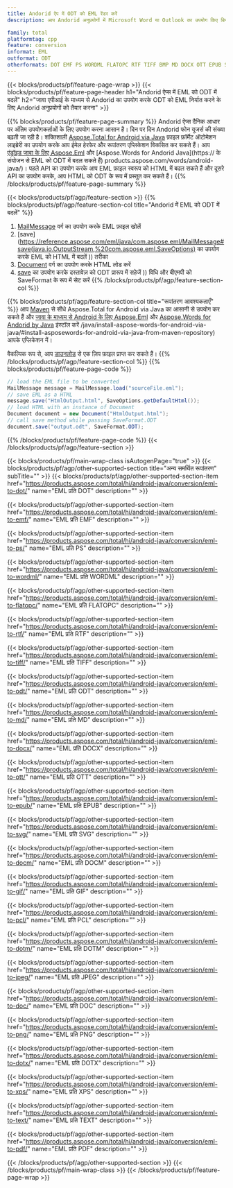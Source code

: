 ```yaml
---
title: Andorid ऐप में ODT को EML रेंडर करें
description: आप Andorid अनुप्रयोगों में Microsoft Word या Outlook का उपयोग किए बिना EML को ODT में निर्यात करें

family: total
platformtag: cpp
feature: conversion
informat: EML
outformat: ODT
otherformats: DOT EMF PS WORDML FLATOPC RTF TIFF BMP MD DOCX OTT EPUB SVG DOCM GIF PCL DOTM JPEG DOC PNG DOTX XPS TEXT PDF
---
```

{{< blocks/products/pf/feature-page-wrap >}}
{{< blocks/products/pf/feature-page-header h1="Andorid ऐप्स में EML को ODT में बदलें" h2="जावा एपीआई के माध्यम से Andorid का उपयोग करके ODT को EML निर्यात करने के लिए Andorid अनुप्रयोगों को तैयार करना" >}}

{{% blocks/products/pf/feature-page-summary %}}
Andorid ऐप्स दैनिक आधार पर अंतिम उपयोगकर्ताओं के लिए उपयोग करना आसान है। दिन पर दिन Andorid फोन यूजर्स की संख्या बढ़ती जा रही है। शक्तिशाली [Aspose.Total for Android via Java](https://products.aspose.com/total/android-java/) फ़ाइल फ़ॉर्मेट ऑटोमेशन लाइब्रेरी का उपयोग करके आप ईमेल हेरफेर और रूपांतरण एप्लिकेशन विकसित कर सकते हैं। आप [एंड्रॉइड जावा के लिए Aspose.Eml](https://products.aspose.com/eml/android-java/) और [Aspose.Words for Andorid Java](https:// के संयोजन से EML को ODT में बदल सकते हैं) products.aspose.com/words/android-java/)। पहले API का उपयोग करके आप EML फ़ाइल स्वरूप को HTML में बदल सकते हैं और दूसरे API का उपयोग करके, आप HTML को ODT के रूप में प्रस्तुत कर सकते हैं। 
{{% /blocks/products/pf/feature-page-summary  %}}

{{< blocks/products/pf/agp/feature-section >}}
{{% blocks/products/pf/agp/feature-section-col title="Andorid में EML को ODT में बदलें" %}}
1. [MailMessage](https://reference.aspose.com/eml/java/com.aspose.eml/mailmessage) वर्ग का उपयोग करके EML फ़ाइल खोलें
2. [save](https://reference.aspose.com/eml/java/com.aspose.eml/MailMessage#save(java.io.OutputStream,%20com.aspose.eml.SaveOptions) का उपयोग करके EML को HTML में बदलें )) तरीका
3. [Document](https://reference.aspose.com/words/java/com.aspose.words/Document) वर्ग का उपयोग करके HTML लोड करें
4. [save](https://reference.aspose.com/words/java/com.aspose.words/Document#save(java.lang.String,com.aspose.words.SaveOptions)) का उपयोग करके दस्तावेज़ को ODT प्रारूप में सहेजें )) विधि और बीएमपी को SaveFormat के रूप में सेट करें
{{% /blocks/products/pf/agp/feature-section-col %}}

{{% blocks/products/pf/agp/feature-section-col title="रूपांतरण आवश्यकताएँ" %}}
आप [Maven](https://repository.aspose.com/webapp/#/artifacts/browse/tree/General/repo/com/aspose/aspose-total) से सीधे Aspose.Total for Android via Java का आसानी से उपयोग कर सकते हैं और [जावा के माध्यम से Android के लिए Aspose.Eml](https://docs.aspose.com/eml/androidjava/installation/) और [Aspose.Words for Andorid by Java](https://docs.aspose.com/words) इंस्टॉल करें /java/install-aspose-words-for-android-via-java/#install-asposewords-for-android-via-java-from-maven-repository) आपके एप्लिकेशन में।

वैकल्पिक रूप से, आप [डाउनलोड](https://downloads.aspose.com/total/androidjava) से एक ज़िप फ़ाइल प्राप्त कर सकते हैं।
{{% /blocks/products/pf/agp/feature-section-col %}}
{{% blocks/products/pf/feature-page-code %}}
```cs
// load the EML file to be converted
MailMessage message = MailMessage.load("sourceFile.eml"); 
// save EML as a HTML 
message.save("HtmlOutput.html", SaveOptions.getDefaultHtml());
// load HTML with an instance of Document
Document document = new Document("HtmlOutput.html");
// call save method while passing SaveFormat.ODT
document.save("output.odt", SaveFormat.ODT); 
```

{{% /blocks/products/pf/feature-page-code %}}
{{< /blocks/products/pf/agp/feature-section >}}

{{< blocks/products/pf/main-wrap-class isAutogenPage="true" >}}
{{< blocks/products/pf/agp/other-supported-section title="अन्य समर्थित रूपांतरण" subTitle="" >}}
{{< blocks/products/pf/agp/other-supported-section-item href="https://products.aspose.com/total/hi/android-java/conversion/eml-to-dot/" name="EML प्रति DOT" description="" >}}

{{< blocks/products/pf/agp/other-supported-section-item href="https://products.aspose.com/total/hi/android-java/conversion/eml-to-emf/" name="EML प्रति EMF" description="" >}}

{{< blocks/products/pf/agp/other-supported-section-item href="https://products.aspose.com/total/hi/android-java/conversion/eml-to-ps/" name="EML प्रति PS" description="" >}}

{{< blocks/products/pf/agp/other-supported-section-item href="https://products.aspose.com/total/hi/android-java/conversion/eml-to-wordml/" name="EML प्रति WORDML" description="" >}}

{{< blocks/products/pf/agp/other-supported-section-item href="https://products.aspose.com/total/hi/android-java/conversion/eml-to-flatopc/" name="EML प्रति FLATOPC" description="" >}}

{{< blocks/products/pf/agp/other-supported-section-item href="https://products.aspose.com/total/hi/android-java/conversion/eml-to-rtf/" name="EML प्रति RTF" description="" >}}

{{< blocks/products/pf/agp/other-supported-section-item href="https://products.aspose.com/total/hi/android-java/conversion/eml-to-tiff/" name="EML प्रति TIFF" description="" >}}

{{< blocks/products/pf/agp/other-supported-section-item href="https://products.aspose.com/total/hi/android-java/conversion/eml-to-odt/" name="EML प्रति ODT" description="" >}}

{{< blocks/products/pf/agp/other-supported-section-item href="https://products.aspose.com/total/hi/android-java/conversion/eml-to-md/" name="EML प्रति MD" description="" >}}

{{< blocks/products/pf/agp/other-supported-section-item href="https://products.aspose.com/total/hi/android-java/conversion/eml-to-docx/" name="EML प्रति DOCX" description="" >}}

{{< blocks/products/pf/agp/other-supported-section-item href="https://products.aspose.com/total/hi/android-java/conversion/eml-to-ott/" name="EML प्रति OTT" description="" >}}

{{< blocks/products/pf/agp/other-supported-section-item href="https://products.aspose.com/total/hi/android-java/conversion/eml-to-epub/" name="EML प्रति EPUB" description="" >}}

{{< blocks/products/pf/agp/other-supported-section-item href="https://products.aspose.com/total/hi/android-java/conversion/eml-to-svg/" name="EML प्रति SVG" description="" >}}

{{< blocks/products/pf/agp/other-supported-section-item href="https://products.aspose.com/total/hi/android-java/conversion/eml-to-docm/" name="EML प्रति DOCM" description="" >}}

{{< blocks/products/pf/agp/other-supported-section-item href="https://products.aspose.com/total/hi/android-java/conversion/eml-to-gif/" name="EML प्रति GIF" description="" >}}

{{< blocks/products/pf/agp/other-supported-section-item href="https://products.aspose.com/total/hi/android-java/conversion/eml-to-pcl/" name="EML प्रति PCL" description="" >}}

{{< blocks/products/pf/agp/other-supported-section-item href="https://products.aspose.com/total/hi/android-java/conversion/eml-to-dotm/" name="EML प्रति DOTM" description="" >}}

{{< blocks/products/pf/agp/other-supported-section-item href="https://products.aspose.com/total/hi/android-java/conversion/eml-to-jpeg/" name="EML प्रति JPEG" description="" >}}

{{< blocks/products/pf/agp/other-supported-section-item href="https://products.aspose.com/total/hi/android-java/conversion/eml-to-doc/" name="EML प्रति DOC" description="" >}}

{{< blocks/products/pf/agp/other-supported-section-item href="https://products.aspose.com/total/hi/android-java/conversion/eml-to-png/" name="EML प्रति PNG" description="" >}}

{{< blocks/products/pf/agp/other-supported-section-item href="https://products.aspose.com/total/hi/android-java/conversion/eml-to-dotx/" name="EML प्रति DOTX" description="" >}}

{{< blocks/products/pf/agp/other-supported-section-item href="https://products.aspose.com/total/hi/android-java/conversion/eml-to-xps/" name="EML प्रति XPS" description="" >}}

{{< blocks/products/pf/agp/other-supported-section-item href="https://products.aspose.com/total/hi/android-java/conversion/eml-to-text/" name="EML प्रति TEXT" description="" >}}

{{< blocks/products/pf/agp/other-supported-section-item href="https://products.aspose.com/total/hi/android-java/conversion/eml-to-pdf/" name="EML प्रति PDF" description="" >}}


{{< /blocks/products/pf/agp/other-supported-section >}}
{{< /blocks/products/pf/main-wrap-class >}}
{{< /blocks/products/pf/feature-page-wrap >}}